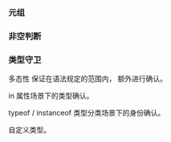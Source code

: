 ### 元组

### 非空判断

### 类型守卫

多态性
保证在语法规定的范围内， 额外进行确认。

in 属性场景下的类型确认。

typeof / instanceof 类型分类场景下的身份确认。

自定义类型。

